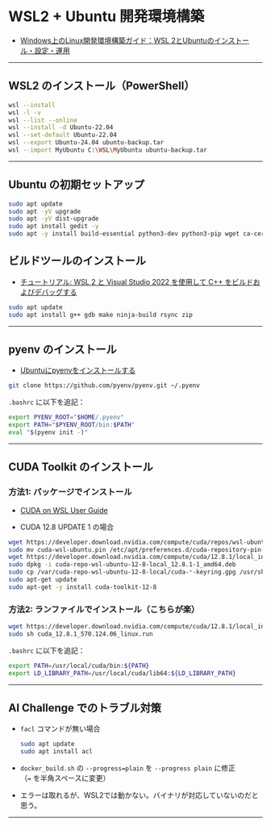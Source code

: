 # WSL2 + Ubuntu 開発環境構築

- [Windows上のLinux開発環境構築ガイド：WSL 2とUbuntuのインストール・設定・運用](https://www.kkaneko.jp/cc/dev/wsl.html#S1)

---

## WSL2 のインストール（PowerShell）

```sh
wsl --install
wsl -l -v
wsl --list --online
wsl --install -d Ubuntu-22.04
wsl --set-default Ubuntu-22.04
wsl --export Ubuntu-24.04 ubuntu-backup.tar
wsl --import MyUbuntu C:\WSL\MyUbuntu ubuntu-backup.tar
```

---

## Ubuntu の初期セットアップ

```sh
sudo apt update
sudo apt -yV upgrade
sudo apt -yV dist-upgrade
sudo apt install gedit -y
sudo apt -y install build-essential python3-dev python3-pip wget ca-certificates
```

## ビルドツールのインストール

- [チュートリアル: WSL 2 と Visual Studio 2022 を使用して C++ をビルドおよびデバッグする](https://learn.microsoft.com/ja-jp/cpp/build/walkthrough-build-debug-wsl2?view=msvc-170)

```sh
sudo apt update
sudo apt install g++ gdb make ninja-build rsync zip
```

---

## pyenv のインストール

- [Ubuntuにpyenvをインストールする](https://qiita.com/middle_aged_rookie_programmer/items/0eb574e92a52c923e7ec)

```sh
git clone https://github.com/pyenv/pyenv.git ~/.pyenv
```

`.bashrc` に以下を追記：

```sh
export PYENV_ROOT="$HOME/.pyenv"
export PATH="$PYENV_ROOT/bin:$PATH"
eval "$(pyenv init -)"
```

---

## CUDA Toolkit のインストール

### 方法1: パッケージでインストール

- [CUDA on WSL User Guide](https://docs.nvidia.com/cuda/wsl-user-guide/index.html)

- CUDA 12.8 UPDATE 1 の場合

```sh
wget https://developer.download.nvidia.com/compute/cuda/repos/wsl-ubuntu/x86_64/cuda-wsl-ubuntu.pin
sudo mv cuda-wsl-ubuntu.pin /etc/apt/preferences.d/cuda-repository-pin-600
wget https://developer.download.nvidia.com/compute/cuda/12.8.1/local_installers/cuda-repo-wsl-ubuntu-12-8-local_12.8.1-1_amd64.deb
sudo dpkg -i cuda-repo-wsl-ubuntu-12-8-local_12.8.1-1_amd64.deb
sudo cp /var/cuda-repo-wsl-ubuntu-12-8-local/cuda-*-keyring.gpg /usr/share/keyrings/
sudo apt-get update
sudo apt-get -y install cuda-toolkit-12-8
```

### 方法2: ランファイルでインストール（こちらが楽）

```sh
wget https://developer.download.nvidia.com/compute/cuda/12.8.1/local_installers/cuda_12.8.1_570.124.06_linux.run
sudo sh cuda_12.8.1_570.124.06_linux.run
```

`.bashrc` に以下を追記：

```sh
export PATH=/usr/local/cuda/bin:${PATH}
export LD_LIBRARY_PATH=/usr/local/cuda/lib64:${LD_LIBRARY_PATH}
```

---

## AI Challenge でのトラブル対策

- `facl` コマンドが無い場合

    ```sh
    sudo apt update
    sudo apt install acl
    ```

- `docker_build.sh` の `--progress=plain` を `--progress plain` に修正  
  （`=` を半角スペースに変更）

- エラーは取れるが、WSL2では動かない。バイナリが対応していないのだと思う。

---
